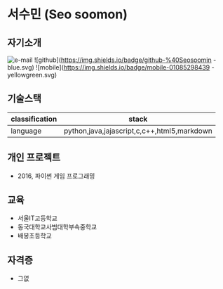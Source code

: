 

# 서수민 (Seo soomon)

## 자기소개

![e-mail](https://img.shields.io/badge/email-tjtnals22%40gmail.com-lightgrey.svg)
![github](https://img.shields.io/badge/github-%40Seosoomin
    -blue.svg)
![mobile](https://img.shields.io/badge/mobile-01085298439
    -yellowgreen.svg)


## 기술스택

| classification | stack|
| -------------- | --------------|
| language | python,java,jajascript,c,c++,html5,markdown|

## 개인 프로젝트

* 2016, 파이썬 게임 프로그래밍

##  교육

* 서울IT고등학교
* 동국대학교사범대학부속중학교
* 배봉초등학교

## 자격증

* 그없

